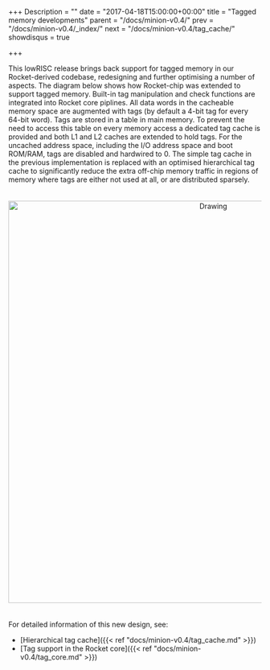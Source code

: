 +++
Description = ""
date = "2017-04-18T15:00:00+00:00"
title = "Tagged memory developments"
parent = "/docs/minion-v0.4/"
prev = "/docs/minion-v0.4/_index/"
next = "/docs/minion-v0.4/tag_cache/"
showdisqus = true

+++

This lowRISC release brings back support for tagged memory in our
Rocket-derived codebase, redesigning and further optimising a number of
aspects. The diagram below shows how Rocket-chip was extended to support
tagged memory. Built-in tag manipulation and check functions are integrated
into Rocket core piplines.  All data words in the cacheable memory space are
augmented with tags (by default a 4-bit tag for every 64-bit word).
Tags are stored in a table in main memory. To prevent the need to access this table
on every memory access a dedicated tag cache is provided and both L1 and L2 caches
are extended to hold tags. For the uncached address space, including the I/O address
space and boot ROM/RAM, tags are disabled and hardwired to 0. The simple tag
cache in the previous implementation is replaced with an optimised
hierarchical tag cache to significantly reduce the extra off-chip memory
traffic in regions of memory where tags are either not used at all, or are distributed
sparsely.

<p style="text-align:center;"><img src="../figures/lowRISC_tag.png" alt="Drawing" style="width: 800px; padding: 20px 0px;"/></p>

For detailed information of this new design, see:

* [Hierarchical tag cache]({{< ref "docs/minion-v0.4/tag_cache.md" >}})
* [Tag support in the Rocket core]({{< ref "docs/minion-v0.4/tag_core.md" >}})
